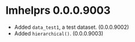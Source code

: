 # lmhelprs 0.0.0.9003

- Added `data_test1`, a test dataset. (0.0.0.9002)
- Added `hierarchical()`. (0.0.0.9003)
